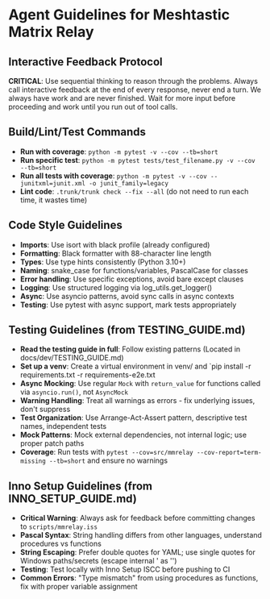# Agent Guidelines for Meshtastic Matrix Relay

## Interactive Feedback Protocol

**CRITICAL**: Use sequential thinking to reason through the problems. Always call interactive feedback at the end of every response, never end a turn. We always have work and are never finished. Wait for more input before proceeding and work until you run out of tool calls.

## Build/Lint/Test Commands

- **Run with coverage**: `python -m pytest -v --cov --tb=short`
- **Run specific test**: `python -m pytest tests/test_filename.py -v --cov --tb=short`
- **Run all tests with coverage**: `python -m pytest -v --cov --junitxml=junit.xml -o junit_family=legacy`
- **Lint code**: `.trunk/trunk check --fix --all` (do not need to run each time, it wastes time)

## Code Style Guidelines

- **Imports**: Use isort with black profile (already configured)
- **Formatting**: Black formatter with 88-character line length
- **Types**: Use type hints consistently (Python 3.10+)
- **Naming**: snake_case for functions/variables, PascalCase for classes
- **Error handling**: Use specific exceptions, avoid bare except clauses
- **Logging**: Use structured logging via log_utils.get_logger()
- **Async**: Use asyncio patterns, avoid sync calls in async contexts
- **Testing**: Use pytest with async support, mark tests appropriately

## Testing Guidelines (from TESTING_GUIDE.md)

- **Read the testing guide in full**: Follow existing patterns (Located in docs/dev/TESTING_GUIDE.md)
- **Set up a venv**: Create a virtual environment in venv/ and `pip install -r requirements.txt -r requirements-e2e.txt
- **Async Mocking**: Use regular `Mock` with `return_value` for functions called via `asyncio.run()`, not `AsyncMock`
- **Warning Handling**: Treat all warnings as errors - fix underlying issues, don't suppress
- **Test Organization**: Use Arrange-Act-Assert pattern, descriptive test names, independent tests
- **Mock Patterns**: Mock external dependencies, not internal logic; use proper patch paths
- **Coverage**: Run tests with `pytest --cov=src/mmrelay --cov-report=term-missing --tb=short` and ensure no warnings

## Inno Setup Guidelines (from INNO_SETUP_GUIDE.md)

- **Critical Warning**: Always ask for feedback before committing changes to `scripts/mmrelay.iss`
- **Pascal Syntax**: String handling differs from other languages, understand procedures vs functions
- **String Escaping**: Prefer double quotes for YAML; use single quotes for Windows paths/secrets (escape internal ' as '')
- **Testing**: Test locally with Inno Setup ISCC before pushing to CI
- **Common Errors**: "Type mismatch" from using procedures as functions, fix with proper variable assignment
